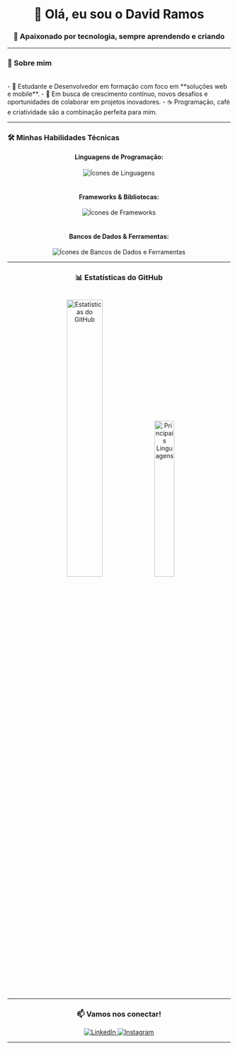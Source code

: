 <div align="center">
  <br>
  <h1 align="center">👋 Olá, eu sou o David Ramos</h1>
  <h3 align="center">🌟 Apaixonado por tecnologia, sempre aprendendo e criando</h3>
</div>

---

### 📌 Sobre mim
<br>
- 🎯 Estudante e Desenvolvedor em formação com foco em **soluções web e mobile**.
- 🚀 Em busca de crescimento contínuo, novos desafios e oportunidades de colaborar em projetos inovadores.
- ☕ Programação, café e criatividade são a combinação perfeita para mim.

---

### 🛠️ Minhas Habilidades Técnicas

<div align="center">
  <h4>Linguagens de Programação:</h4>
  <img src="https://skillicons.dev/icons?i=java,javascript,typescript" alt="Ícones de Linguagens" />
  <br><br>
  <h4>Frameworks & Bibliotecas:</h4>
  <img src="https://skillicons.dev/icons?i=nodejs,angular,react" alt="Ícones de Frameworks" />
  <br><br>
  <h4>Bancos de Dados & Ferramentas:</h4>
  <img src="https://skillicons.dev/icons?i=mongodb,git,docker,postman" alt="Ícones de Bancos de Dados e Ferramentas" />
</div>

---

<h3 align="center">📊 Estatísticas do GitHub</h3>
<br>
<div align="center">
  <img src="https://github-readme-stats.vercel.app/api?username=DavidSoaresRamos&show_icons=true&theme=dracula&hide_border=true&count_private=true" alt="Estatísticas do GitHub" width="40%" />
  <img src="https://github-readme-stats.vercel.app/api/top-langs/?username=DavidSoaresRamos&layout=compact&theme=dracula&hide_border=true" alt="Principais Linguagens" width="30%" />
</div>

---

<h3 align="center">📫 Vamos nos conectar!</h3>
<div align="center">
  <a href="https://www.linkedin.com/in/david-soares-ramos-751117278/">
    <img src="https://img.shields.io/badge/LinkedIn-0A66C2?style=for-the-badge&logo=linkedin&logoColor=white" alt="LinkedIn" />
  </a>
  <a href="https://www.instagram.com/davidgsrx?igsh=MWtubzVjNmlvYjNzeA==">
    <img src="https://img.shields.io/badge/Instagram-E4405F?style=for-the-badge&logo=instagram&logoColor=white" alt="Instagram" />
  </a>
</div>

---
